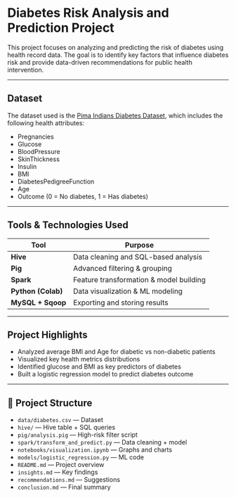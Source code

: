# Diabetes Risk Analysis and Prediction Project

This project focuses on analyzing and predicting the risk of diabetes using health record data. The goal is to identify key factors that influence diabetes risk and provide data-driven recommendations for public health intervention.

---

## Dataset

The dataset used is the [Pima Indians Diabetes Dataset](https://www.kaggle.com/datasets/mathchi/diabetes-data-set), which includes the following health attributes:

- Pregnancies
- Glucose
- BloodPressure
- SkinThickness
- Insulin
- BMI
- DiabetesPedigreeFunction
- Age
- Outcome (0 = No diabetes, 1 = Has diabetes)

---

## Tools & Technologies Used

| Tool        | Purpose                              |
|-------------|---------------------------------------|
| **Hive**    | Data cleaning and SQL-based analysis |
| **Pig**     | Advanced filtering & grouping         |
| **Spark**   | Feature transformation & model building |
| **Python (Colab)** | Data visualization & ML modeling |
| **MySQL + Sqoop** | Exporting and storing results   |

---

## Project Highlights

- Analyzed average BMI and Age for diabetic vs non-diabetic patients
- Visualized key health metrics distributions
- Identified glucose and BMI as key predictors of diabetes
- Built a logistic regression model to predict diabetes outcome

---

## 📁 Project Structure

- `data/diabetes.csv` — Dataset
- `hive/` — Hive table + SQL queries
- `pig/analysis.pig` — High-risk filter script
- `spark/transform_and_predict.py` — Data cleaning + model
- `notebooks/visualization.ipynb` — Graphs and charts
- `models/logistic_regression.py` — ML code
- `README.md` — Project overview
- `insights.md` — Key findings
- `recommendations.md` — Suggestions
- `conclusion.md` — Final summary




